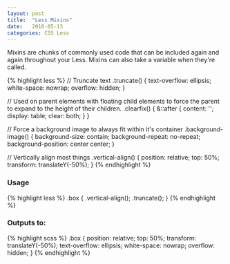 ```yaml
---
layout: post
title:  "Less Mixins"
date:   2016-05-13
categories: CSS Less
---
```


Mixins are chunks of commonly used code that can be included again and again throughout your Less. Mixins can also take a variable when they're called.

{% highlight less %}
// Truncate text
.truncate() {
  text-overflow: ellipsis;
  white-space: nowrap;
  overflow: hidden;
}

// Used on parent elements with floating child elements to force the parent to expand to the height of their children.
.clearfix() {
  &::after {
    content: '';
    display: table;
    clear: both;
  }
}

// Force a background image to always fit within it's container
.background-image() {
  background-size: contain;
  background-repeat: no-repeat;
  background-position: center center;
}

// Vertically align most things
.vertical-align() {
  position: relative;
  top: 50%;
  transform: translateY(-50%);
}
{% endhighlight %}


### Usage

{% highlight less %}
.box {
  .vertical-align();
  .truncate();
}
{% endhighlight %}

### Outputs to:

{% highlight scss %}
.box {
  position: relative;
  top: 50%;
  transform: translateY(-50%);
  text-overflow: ellipsis;
  white-space: nowrap;
  overflow: hidden;
}
{% endhighlight %}